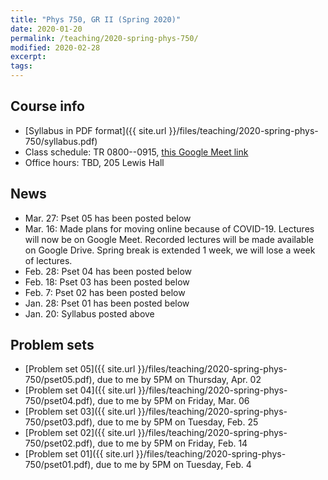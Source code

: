 ```yaml
---
title: "Phys 750, GR II (Spring 2020)"
date: 2020-01-20
permalink: /teaching/2020-spring-phys-750/
modified: 2020-02-28
excerpt:
tags:
---
```


## Course info

* [Syllabus in PDF format]({{ site.url }}/files/teaching/2020-spring-phys-750/syllabus.pdf)
* Class schedule:  TR 0800--0915, [this Google Meet link](https://meet.google.com/hmc-pkqq-qqi)
* Office hours:  TBD, 205 Lewis Hall

## News

* Mar. 27: Pset 05 has been posted below
* Mar. 16: Made plans for moving online because of COVID-19. Lectures
  will now be on Google Meet. Recorded lectures will be made available
  on Google Drive. Spring break is extended 1 week, we will lose a
  week of lectures.
* Feb. 28: Pset 04 has been posted below
* Feb. 18: Pset 03 has been posted below
* Feb. 7: Pset 02 has been posted below
* Jan. 28: Pset 01 has been posted below
* Jan. 20: Syllabus posted above

## Problem sets

* [Problem set 05]({{ site.url }}/files/teaching/2020-spring-phys-750/pset05.pdf),
  due to me by 5PM on Thursday, Apr. 02
* [Problem set 04]({{ site.url }}/files/teaching/2020-spring-phys-750/pset04.pdf),
  due to me by 5PM on Friday, Mar. 06
* [Problem set 03]({{ site.url }}/files/teaching/2020-spring-phys-750/pset03.pdf),
  due to me by 5PM on Tuesday, Feb. 25
* [Problem set 02]({{ site.url }}/files/teaching/2020-spring-phys-750/pset02.pdf),
  due to me by 5PM on Friday, Feb. 14
* [Problem set 01]({{ site.url }}/files/teaching/2020-spring-phys-750/pset01.pdf),
  due to me by 5PM on Tuesday, Feb. 4
